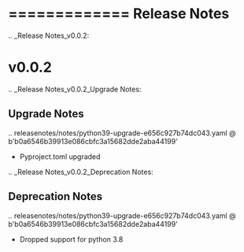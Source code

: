 =============
Release Notes
=============

.. _Release Notes_v0.0.2:

v0.0.2
======

.. _Release Notes_v0.0.2_Upgrade Notes:

Upgrade Notes
-------------

.. releasenotes/notes/python39-upgrade-e656c927b74dc043.yaml @ b'b0a6546b39913e086cbfc3a15682dde2aba44199'

- Pyproject.toml upgraded 


.. _Release Notes_v0.0.2_Deprecation Notes:

Deprecation Notes
-----------------

.. releasenotes/notes/python39-upgrade-e656c927b74dc043.yaml @ b'b0a6546b39913e086cbfc3a15682dde2aba44199'

- Dropped support for python 3.8


